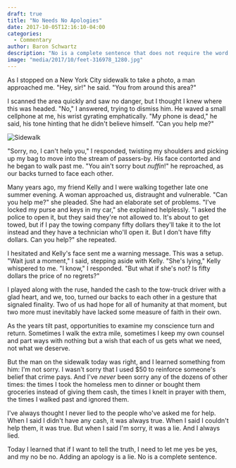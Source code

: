 ```yaml
---
draft: true
title: "No Needs No Apologies"
date: 2017-10-05T12:16:10-04:00
categories:
  - Commentary
author: Baron Schwartz
description: "No is a complete sentence that does not require the word 'Sorry'."
image: "media/2017/10/feet-316978_1280.jpg"
---
```


As I stopped on a New York City sidewalk to take a photo, a man approached me.
"Hey, sir!" he said. "You from around this area?"

I scanned the area quickly and saw no danger, but I thought I knew where this
was headed. "No," I answered, trying to dismiss him. He waved a small cellphone
at me, his wrist gyrating emphatically. "My phone is dead," he said, his tone
hinting that he didn't believe himself.  "Can you help me?"

![Sidewalk](/media/2017/10/feet-316978_1280.jpg)

<!--more-->

"Sorry, no, I can't help you," I responded, twisting my shoulders and picking up
my bag to move into the stream of passers-by. His face contorted and he began to
walk past me. "You ain't sorry bout *nuffin*!" he reproached, as our
backs turned to face each other.

Many years ago, my friend Kelly and I were walking together late one summer
evening.  A woman approached us, distraught and vulnerable. "Can you help me?"
she pleaded.  She had an elaborate set of problems. "I've locked my purse and
keys in my car," she explained helplessly. "I asked the police to open it, but
they said they're not allowed to.  It's about to get towed, but if I pay the
towing company fifty dollars they'll take it to the lot instead and they have a
technician who'll open it.  But I don't have fifty dollars. Can you help?" she
repeated.

I hesitated and Kelly's face sent me a warning message. This was a setup.
"Wait just a moment," I said, stepping aside with Kelly. "She's lying," Kelly
whispered to me. "I know," I responded. "But what if she's not? Is fifty dollars
the price of no regrets?"

I played along with the ruse, handed the cash to the tow-truck driver with a
glad heart, and we, too, turned our backs to each other in a gesture that
signaled finality. Two of us had hope for all of humanity at that moment, but
two more must inevitably have lacked some measure of faith in their own.

As the years tilt past, opportunities to examine my conscience turn and return.
Sometimes I walk the extra mile, sometimes I keep my own counsel and part ways
with nothing but a wish that each of us gets what we need, not what we deserve.

But the man on the sidewalk today was right, and I learned something from him:
I'm not sorry. I wasn't sorry that I used $50 to reinforce someone's belief that
crime pays. And I've *never* been sorry any of the dozens of other times: the
times I took the homeless men to dinner or bought them groceries instead of
giving them cash, the times I knelt in prayer with them, the times I walked past
and ignored them.

I've always thought I never lied to the people who've asked me for help. When I
said I didn't have any cash, it was always true. When I said I couldn't help
them, it was true. But when I said I'm sorry, it was a lie.  And I always lied.

Today I learned that if I want to tell the truth, I need to let me yes be yes,
and my no be no. Adding an apology is a lie. No is a complete sentence.
